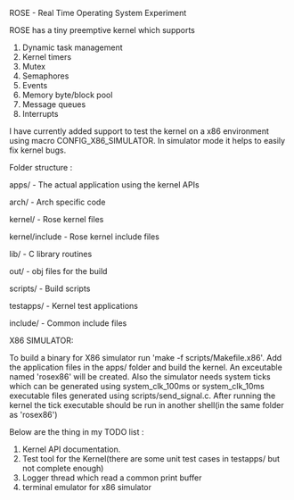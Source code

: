 ROSE - Real Time Operating System Experiment

ROSE has a tiny preemptive kernel which supports

1. Dynamic task management
2. Kernel timers
3. Mutex
4. Semaphores
5. Events
6. Memory byte/block pool
7. Message queues
8. Interrupts

I have currently added support to test the kernel on a x86 environment using macro CONFIG_X86_SIMULATOR. In simulator mode it helps to easily fix kernel bugs.

Folder structure :

apps/ - The actual application using the kernel APIs

arch/ - Arch specific code

kernel/ - Rose kernel files

kernel/include - Rose kernel include files

lib/ - C library routines

out/ - obj files for the build

scripts/ - Build scripts

testapps/ - Kernel test applications

include/ - Common include files

X86 SIMULATOR:

To build a binary for X86 simulator run 'make -f scripts/Makefile.x86'. Add the application files in the apps/ folder and build the kernel. An exceutable named 'rosex86' will be created.
Also the simulator needs system ticks which can be generated using system_clk_100ms or system_clk_10ms executable files generated using scripts/send_signal.c. After running the kernel the tick executable should be run in another shell(in the same folder as 'rosex86')

Below are the thing in my TODO list :
1. Kernel API documentation.
2. Test tool for the Kernel(there are some unit test cases in testapps/ but not complete enough)
3. Logger thread which read a common print buffer
3. terminal emulator for x86 simulator
